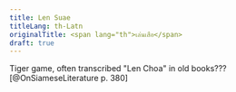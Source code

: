 ```yaml
---
title: Len Suae
titleLang: th-Latn
originalTitle: <span lang="th">เล่นเสือ</span>
draft: true
---
```


Tiger game, often transcribed "Len Choa" in old books???[@OnSiameseLiterature p. 380]
